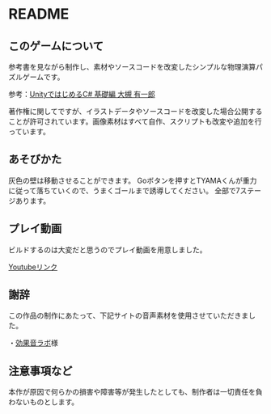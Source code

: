 # README



## このゲームについて

参考書を見ながら制作し、素材やソースコードを改変したシンプルな物理演算パズルゲームです。

参考：[UnityではじめるC# 基礎編   大槻 有一郎](https://www.amazon.co.jp/dp/4844366084/ref=cm_sw_r_tw_dp_QewaGbF4E5SWQ)  

著作権に関してですが、イラストデータやソースコードを改変した場合公開することが許可されています。画像素材はすべて自作、スクリプトも改変や追加を行っています。  




## あそびかた

灰色の壁は移動させることができます。
Goボタンを押すとTYAMAくんが重力に従って落ちていくので、うまくゴールまで誘導してください。
全部で7ステージあります。



## プレイ動画

ビルドするのは大変だと思うのでプレイ動画を用意しました。  

[Youtubeリンク](https://youtu.be/vBnjGe15fWo)




## 謝辞

この作品の制作にあたって、下記サイトの音声素材を使用させていただきました。

・[効果音ラボ](https://soundeffect-lab.info/)様



## 注意事項など

本作が原因で何らかの損害や障害等が発生したとしても、制作者は一切責任を負わないものとします。


